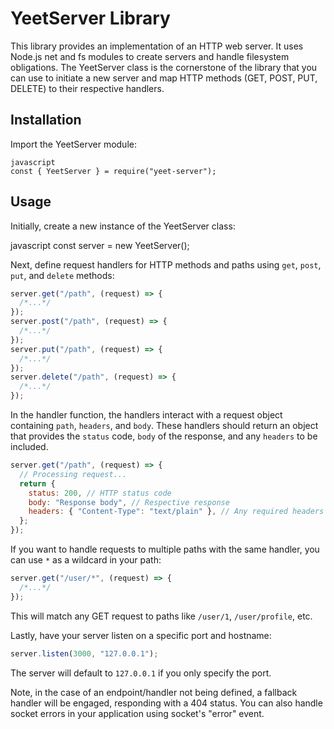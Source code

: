 # YeetServer Library

This library provides an implementation of an HTTP web server. It uses Node.js net and fs modules to create servers and handle filesystem obligations. The YeetServer class is the cornerstone of the library that you can use to initiate a new server and map HTTP methods (GET, POST, PUT, DELETE) to their respective handlers.

## Installation

Import the YeetServer module:


```
javascript
const { YeetServer } = require("yeet-server");
``````
## Usage

Initially, create a new instance of the YeetServer class:

javascript
const server = new YeetServer();

Next, define request handlers for HTTP methods and paths using `get`, `post`, `put`, and `delete` methods:

```javascript
server.get("/path", (request) => {
  /*...*/
});
server.post("/path", (request) => {
  /*...*/
});
server.put("/path", (request) => {
  /*...*/
});
server.delete("/path", (request) => {
  /*...*/
});
```

In the handler function, the handlers interact with a request object containing `path`, `headers`, and `body`. These handlers should return an object that provides the `status` code, `body` of the response, and any `headers` to be included.

```javascript
server.get("/path", (request) => {
  // Processing request...
  return {
    status: 200, // HTTP status code
    body: "Response body", // Respective response
    headers: { "Content-Type": "text/plain" }, // Any required headers
  };
});
```

If you want to handle requests to multiple paths with the same handler, you can use `*` as a wildcard in your path:

```javascript
server.get("/user/*", (request) => {
  /*...*/
});
```

This will match any GET request to paths like `/user/1`, `/user/profile`, etc.

Lastly, have your server listen on a specific port and hostname:

```javascript
server.listen(3000, "127.0.0.1");
```

The server will default to `127.0.0.1` if you only specify the port.

Note, in the case of an endpoint/handler not being defined, a fallback handler will be engaged, responding with a 404 status. You can also handle socket errors in your application using socket's "error" event.
